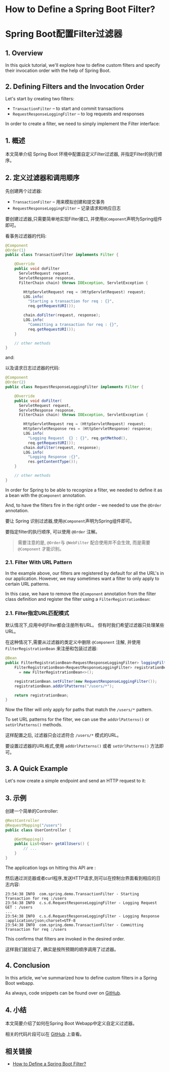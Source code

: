 # How to Define a Spring Boot Filter?


# Spring Boot配置Filter过滤器

## 1. Overview

In this quick tutorial, we'll explore how to define custom filters and specify their invocation order with the help of Spring Boot.

## 2. Defining Filters and the Invocation Order

Let's start by creating two filters:

- `TransactionFilter` – to start and commit transactions
- `RequestResponseLoggingFilter` – to log requests and responses

In order to create a filter, we need to simply implement the Filter interface:


## 1. 概述

本文简单介绍 Spring Boot 环境中配置自定义Filter过滤器, 并指定Filter的执行顺序。

## 2. 定义过滤器和调用顺序

先创建两个过滤器:

- `TransactionFilter` – 用来模拟创建和提交事务
- `RequestResponseLoggingFilter` – 记录请求和响应日志

要创建过滤器,只需要简单地实现Filter接口, 并使用`@Component`声明为Spring组件即可。

看事务过滤器的代码:

```java
@Component
@Order(1)
public class TransactionFilter implements Filter {

    @Override
    public void doFilter
      ServletRequest request,
      ServletResponse response,
      FilterChain chain) throws IOException, ServletException {

        HttpServletRequest req = (HttpServletRequest) request;
        LOG.info(
          "Starting a transaction for req : {}",
          req.getRequestURI());

        chain.doFilter(request, response);
        LOG.info(
          "Committing a transaction for req : {}",
          req.getRequestURI());
    }

    // other methods
}
```

and:

以及请求日志过滤器的代码:


```java
@Component
@Order(2)
public class RequestResponseLoggingFilter implements Filter {

    @Override
    public void doFilter(
      ServletRequest request,
      ServletResponse response,
      FilterChain chain) throws IOException, ServletException {

        HttpServletRequest req = (HttpServletRequest) request;
        HttpServletResponse res = (HttpServletResponse) response;
        LOG.info(
          "Logging Request  {} : {}", req.getMethod(),
          req.getRequestURI());
        chain.doFilter(request, response);
        LOG.info(
          "Logging Response :{}",
          res.getContentType());
    }

    // other methods
}
```

In order for Spring to be able to recognize a filter, we needed to define it as a bean with the `@Component` annotation.

And, to have the filters fire in the right order – we needed to use the `@Order` annotation.

要让 Spring 识别过滤器,使用`@Component`声明为Spring组件即可。

要指定filter的执行顺序, 可以使用 `@Order` 注解。

> 需要注意的是, `@Order`与 `@WebFilter` 配合使用并不会生效, 而是需要 `@Component` 才能识别。


### 2.1. Filter With URL Pattern

In the example above, our filters are registered by default for all the URL's in our application. However, we may sometimes want a filter to only apply to certain URL patterns.

In this case, we have to remove the `@Component` annotation from the filter class definition and register the filter using a `FilterRegistrationBean`:

### 2.1. Filter指定URL匹配模式

默认情况下,应用中的Filter都会注册所有URL。 但有时我们希望过滤器只处理某些URL。

在这种情况下,需要从过滤器的类定义中删除 `@Component` 注解, 并使用 `FilterRegistrationBean` 来注册和包装过滤器:

```java
@Bean
public FilterRegistrationBean<RequestResponseLoggingFilter> loggingFilter(){
    FilterRegistrationBean<RequestResponseLoggingFilter> registrationBean
      = new FilterRegistrationBean<>();

    registrationBean.setFilter(new RequestResponseLoggingFilter());
    registrationBean.addUrlPatterns("/users/*");

    return registrationBean;    
}
```

Now the filter will only apply for paths that match the `/users/*` pattern.

To set URL patterns for the filter, we can use the `addUrlPatterns()` or `setUrlPatterns()` methods.

这样配置之后, 过滤器只会过滤符合 `/users/*` 模式的URL。

要设置过滤器的URL格式,使用 `addUrlPatterns()` 或者 `setUrlPatterns()` 方法即可。


## 3. A Quick Example

Let's now create a simple endpoint and send an HTTP request to it:

## 3. 示例

创建一个简单的Controller:

```java
@RestController
@RequestMapping("/users")
public class UserController {

    @GetMapping()
    public List<User> getAllUsers() {
        // ...
    }
}
```

The application logs on hitting this API are :

然后通过浏览器或者curl程序,发送HTTP请求,则可以在控制台界面看到相应的日志内容:

```
23:54:38 INFO  com.spring.demo.TransactionFilter - Starting Transaction for req :/users
23:54:38 INFO  c.s.d.RequestResponseLoggingFilter - Logging Request  GET : /users
...
23:54:38 INFO  c.s.d.RequestResponseLoggingFilter - Logging Response :application/json;charset=UTF-8
23:54:38 INFO  com.spring.demo.TransactionFilter - Committing Transaction for req :/users
```

This confirms that filters are invoked in the desired order.

这样我们就验证了, 确实是按所预期的顺序调用了过滤器。

## 4. Conclusion

In this article, we've summarized how to define custom filters in a Spring Boot webapp.

As always, code snippets can be found over on [GitHub](https://github.com/eugenp/tutorials/tree/master/spring-boot-modules/spring-boot-basic-customization).


## 4. 小结

本文简要介绍了如何在Spring Boot Webapp中定义自定义过滤器。

相关的代码片段可以在 [GitHub](https://github.com/eugenp/tutorials/tree/master/spring-boot-modules/spring-boot-basic-customization) 上查看。


## 相关链接

- [How to Define a Spring Boot Filter?](https://www.baeldung.com/spring-boot-add-filter)
